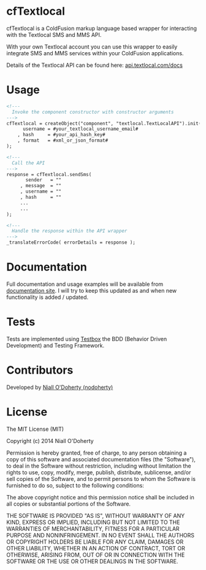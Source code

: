 cfTextlocal
===========

cfTextlocal is a ColdFusion markup language based wrapper for interacting with the Textlocal SMS and MMS API.

With your own Textlocal account you can use this wrapper to easily integrate SMS and MMS services within your ColdFusion applications.

Details of the Textlocal API can be found here: [api.textlocal.com/docs](api.textlocal.com/docs)

Usage
=====

```coldfusion
<!--- 
  Invoke the component constructor with constructor arguments 
--->
cfTextlocal = createObject("component", "textlocal.TextLocalAPI").init(
      username = #your_textlocal_username_email#
    , hash     = #your_api_hash_key#
    , format   = #xml_or_json_format#
);

<!--- 
  Call the API 
--->
response = cfTextlocal.sendSms(
       sender   = ""
     , message  = ""
     , username = ""
     , hash     = ""
     ...
     ...
);

<!--- 
  Handle the response within the API wrapper
--->
_translateErrorCode( errorDetails = response );

```

Documentation
=============
Full documentation and usage examples will be available from [documentation site](http://nodoherty.github.io/cftextlocal/).  I will try to keep this updated as and when new functionality is added / updated.

Tests
=====
Tests are implemented using [Testbox](http://wiki.coldbox.org/wiki/TestBox.cfm) the BDD (Behavior Driven Development) and Testing Framework.

Contributors
============
Developed by [Niall O'Doherty (nodoherty)](https://github.com/nodoherty)

License
=======

The MIT License (MIT)

Copyright (c) 2014 Niall O'Doherty

Permission is hereby granted, free of charge, to any person obtaining a copy
of this software and associated documentation files (the "Software"), to deal
in the Software without restriction, including without limitation the rights
to use, copy, modify, merge, publish, distribute, sublicense, and/or sell
copies of the Software, and to permit persons to whom the Software is
furnished to do so, subject to the following conditions:

The above copyright notice and this permission notice shall be included in all
copies or substantial portions of the Software.

THE SOFTWARE IS PROVIDED "AS IS", WITHOUT WARRANTY OF ANY KIND, EXPRESS OR
IMPLIED, INCLUDING BUT NOT LIMITED TO THE WARRANTIES OF MERCHANTABILITY,
FITNESS FOR A PARTICULAR PURPOSE AND NONINFRINGEMENT. IN NO EVENT SHALL THE
AUTHORS OR COPYRIGHT HOLDERS BE LIABLE FOR ANY CLAIM, DAMAGES OR OTHER
LIABILITY, WHETHER IN AN ACTION OF CONTRACT, TORT OR OTHERWISE, ARISING FROM,
OUT OF OR IN CONNECTION WITH THE SOFTWARE OR THE USE OR OTHER DEALINGS IN THE
SOFTWARE.



